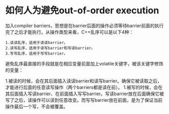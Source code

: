 # 如何人为避免out-of-order execution
加入compiler barriers，思想是在barrier后面的操作必须等待barrier前面的执行完了之后才能执行。从操作类型来看，C++乱序可以是以下4种：

    1.读读乱序，适用于读读barrier。
    2.读写乱序，适用于读写barrier和写读barrier。
    3.写写乱序，适用于写写barrier。
    
避免乱序最直接的手段就是在相应变量前面加上volatile关键字，被该关键字修饰的变量：  

1.被读的时候，会在其后面插入读读barrier和读写barrier。确保它被读取之后，才能进行后面的任意读写操作（两个barriers都是读在前）。
1.被写的时候，会在其后面插入写读barrier、在前面插入写写barrier。写读barrier放在后面确保它被写了之后，读操作可以读到任意改变。而写写barrier放在前面，是为了保证当前操作最后一个写，不会被覆盖。
